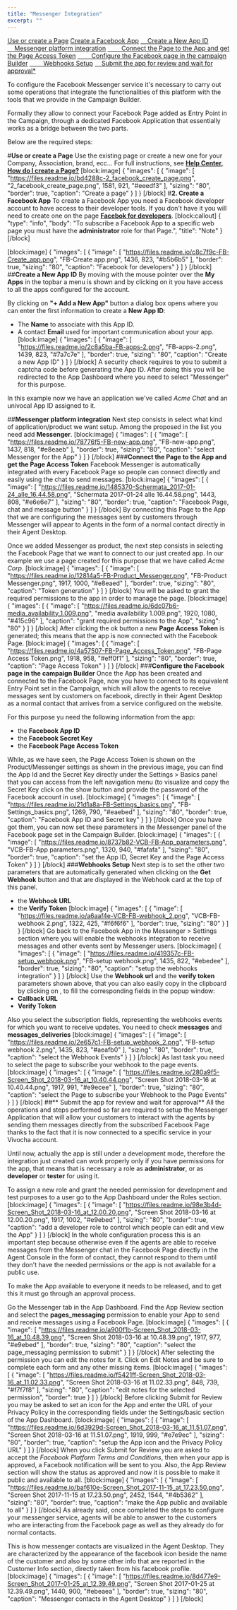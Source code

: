 ```yaml
---
title: "Messenger Integration"
excerpt: ""
---
```

[Use or create a Page](#section--use-or-create-a-page-)
[Create a Facebook App](#section--create-a-facebook-app-)
[&nbsp;&nbsp;&nbsp;&nbsp;Create a New App ID](#section--create-a-new-app-id-)
[&nbsp;&nbsp;&nbsp;&nbsp;Messenger platform integration](#section--messenger-platform-integration-)
[&nbsp;&nbsp;&nbsp;&nbsp;&nbsp;&nbsp;&nbsp;&nbsp;Connect the Page to the App and get the Page Access Token](#section--connect-the-page-to-the-app-and-get-the-page-access-token-)
[&nbsp;&nbsp;&nbsp;&nbsp;&nbsp;&nbsp;&nbsp;&nbsp;Configure the Facebook page in the campaign Builder](#section--configure-the-facebook-page-in-the-campaign-builder-)
[&nbsp;&nbsp;&nbsp;&nbsp;&nbsp;&nbsp;&nbsp;&nbsp;Webhooks Setup](#section--webhooks-setup-)
[&nbsp;&nbsp;&nbsp;&nbsp;Submit the app for review and wait for approval*](#section--submit-the-app-for-review-and-wait-for-approval-)
<br>



To configure the Facebook Messenger service it's necessary to carry out some operations that integrate the functionalities of this platform with the tools that we provide in the Campaign Builder.

Formally they allow to connect your Facebook Page added as Entry Point in the Campaign, through a dedicated Facebook Application that essentially works as a bridge between the two parts.

Below are the required steps: 

#**Use or create a Page**
Use the existing page or create a new one for your Company, Association, brand, ecc... For full instructions, see **[Help Center, How do I create a Page?](https://www.facebook.com/pages/create)**
[block:image]
{
  "images": [
    {
      "image": [
        "https://files.readme.io/bd4288c-2_facebook_create_page.png",
        "2_facebook_create_page.png",
        1581,
        921,
        "#eeedf3"
      ],
      "sizing": "80",
      "border": true,
      "caption": "Create a page"
    }
  ]
}
[/block]
#**2. Create a Facebook App**
To create a Facebook App you need a Facebook developer account to have access to their developer tools. If you don't have it you will need to create one on the page **[Facebok for developers](https://developers.facebook.com)**.
[block:callout]
{
  "type": "info",
  "body": "To subscribe a Facebook App to a specific web page you must have the **administrator** role for that Page.",
  "title": "Note"
}
[/block]

[block:image]
{
  "images": [
    {
      "image": [
        "https://files.readme.io/c8c7f9c-FB-Create_app.png",
        "FB-Create app.png",
        1436,
        823,
        "#b5b6b5"
      ],
      "border": true,
      "sizing": "80",
      "caption": "Facebook for developers"
    }
  ]
}
[/block]
##**Create a New App ID**
By moving with the mouse pointer over the **My Apps** in the topbar a menu is shown and by clicking on it you have access to all the apps configured for the account.

By clicking on **"+ Add a New App"** button a dialog box opens where you can enter the first information to create a **New App ID**:

* The **Name** to associate with this App ID. 
* A contact **Email** used for important communication about your app.
[block:image]
{
  "images": [
    {
      "image": [
        "https://files.readme.io/2c8a5ba-FB-apps-2.png",
        "FB-apps-2.png",
        1439,
        823,
        "#7a7c7e"
      ],
      "border": true,
      "sizing": "80",
      "caption": "Create a new App ID"
    }
  ]
}
[/block]
A security check requires to you to submit a captcha code before generating the App ID. After doing this you will be redirected to the App Dashboard where you need to select "Messenger" for this purpose. 

In this example now we have an application we've called *Acme Chat* and an univocal App ID assigned to it.

##**Messenger platform integration**
Next step consists in select what kind of application/product we want setup. Among the proposed in the list you need add **Messenger**. 
[block:image]
{
  "images": [
    {
      "image": [
        "https://files.readme.io/78776f5-FB-new-app.png",
        "FB-new-app.png",
        1437,
        818,
        "#e8eaeb"
      ],
      "border": true,
      "sizing": "80",
      "caption": "select Messenger for the App"
    }
  ]
}
[/block]
###**Connect the Page to the App and get the Page Access Token**
Facebook Messenger is automatically integrated with every Facebook Page so people can connect directly and easily using the chat to send messages.
[block:image]
{
  "images": [
    {
      "image": [
        "https://files.readme.io/1485370-Schermata_2017-01-24_alle_16.44.58.png",
        "Schermata 2017-01-24 alle 16.44.58.png",
        1443,
        808,
        "#e6e6e7"
      ],
      "sizing": "80",
      "border": true,
      "caption": "Facebook Page, chat and message button"
    }
  ]
}
[/block]
By connecting this Page to the App that we are configuring the messages sent by customers through Messenger will appear to Agents in the form of a normal contact directly in their Agent Desktop.

Once we added Messenger as product, the next step consists in selecting the Facebook Page that we want to connect to our just created app. In our example we use a page created for this purpose that we have called *Acme Corp*.
[block:image]
{
  "images": [
    {
      "image": [
        "https://files.readme.io/12814a5-FB-Product_Messenger.png",
        "FB-Product Messenger.png",
        1917,
        1000,
        "#e8eaed"
      ],
      "border": true,
      "sizing": "80",
      "caption": "Token generation"
    }
  ]
}
[/block]
You will be asked to grant the required permissions to the app in order to manage the page. 
[block:image]
{
  "images": [
    {
      "image": [
        "https://files.readme.io/6dc07b6-media_availability_1.009.png",
        "media availability 1.009.png",
        1920,
        1080,
        "#415c96"
      ],
      "caption": "grant required permissions to the App",
      "sizing": "80"
    }
  ]
}
[/block]
After clicking the ok button a new **Page Access Token** is generated; this means that the app is now connected with the Facebook Page.
[block:image]
{
  "images": [
    {
      "image": [
        "https://files.readme.io/4a57507-FB-Page_Access_Token.png",
        "FB-Page Access Token.png",
        1918,
        958,
        "#eff0f1"
      ],
      "sizing": "80",
      "border": true,
      "caption": "Page Access Token"
    }
  ]
}
[/block]
###**Configure the Facebook page in the campaign Builder**
Once the App has been created and connected to the Facebook Page, now you have to connect to its equivalent Entry Point set in the Campaign, which will allow the agents to receive messages sent by customers on facebook, directly in their Agent Desktop as a normal contact that arrives from a service configured on the website. 

For this purpose yu need the following information from the app:

* the **Facebook App ID**
* the **Facebook Secret Key**
* the **Facebook Page Access Token**

While, as we have seen, the Page Access Token is shown on the Product/Messenger settings as shown in the previous image, you can find the App Id and the Secret Key directly under the Settings > Basics panel that you can access from the left navigation menu (to visualize and copy the Secret Key click on the show button and provide the password of the Facebook account in use).
[block:image]
{
  "images": [
    {
      "image": [
        "https://files.readme.io/21d1a8a-FB-Settings_basics.png",
        "FB-Settings_basics.png",
        1269,
        790,
        "#eaebed"
      ],
      "sizing": "80",
      "border": true,
      "caption": "Facebook App ID and Secret key"
    }
  ]
}
[/block]
Once you have got them, you can now set these parameters in the Messenger panel of the Facebook page set in the Campaign Builder.
[block:image]
{
  "images": [
    {
      "image": [
        "https://files.readme.io/8737b82-VCB-FB-App_parameters.png",
        "VCB-FB-App parameters.png",
        1320,
        940,
        "#fafafa"
      ],
      "sizing": "80",
      "border": true,
      "caption": "set the App ID, Secret Key and the Page Access Token"
    }
  ]
}
[/block]
###**Webhooks Setup**
Next step is to set the other two parameters that are automatically generated when clicking on the **Get Webhook** button and that are displayed in the Webhook card at the top of this panel.

* the **Webhook URL**
* the **Verify Token**
[block:image]
{
  "images": [
    {
      "image": [
        "https://files.readme.io/a6aaf4e-VCB-FB-webhook_2.png",
        "VCB-FB-webhook 2.png",
        1322,
        425,
        "#f6f6f6"
      ],
      "border": true,
      "sizing": "80"
    }
  ]
}
[/block]
Go back to the Facebook App in the Messenger > Settings section where you will enable the webhooks integration to receive messages and other events sent by Messenger users.
[block:image]
{
  "images": [
    {
      "image": [
        "https://files.readme.io/419357c-FB-setup_webhook.png",
        "FB-setup webhook.png",
        1435,
        822,
        "#ebedee"
      ],
      "border": true,
      "sizing": "80",
      "caption": "setup the webhooks integration"
    }
  ]
}
[/block]
Use the **Webhook url** and the **verify token** parameters shown above, that you can also easily copy in the clipboard by clicking on , to fill the corresponding fields in the popup window: 
* **Callback URL**
* **Verify Token**

Also you select the subscription fields, representing the webhooks events for which you want to receive updates. You need to check **messages** and **messages_deliveries**
[block:image]
{
  "images": [
    {
      "image": [
        "https://files.readme.io/2e657c1-FB-setup_webhook_2.png",
        "FB-setup webhook 2.png",
        1435,
        823,
        "#aeafb0"
      ],
      "sizing": "80",
      "border": true,
      "caption": "select the Webhook Events"
    }
  ]
}
[/block]
As last task you need to select the page to subscribe your webhook to the page events. 
[block:image]
{
  "images": [
    {
      "image": [
        "https://files.readme.io/280a9f5-Screen_Shot_2018-03-16_at_10.40.44.png",
        "Screen Shot 2018-03-16 at 10.40.44.png",
        1917,
        991,
        "#e9ecee"
      ],
      "border": true,
      "sizing": "80",
      "caption": "select the Page to subscribe your Webhook to the Page Events"
    }
  ]
}
[/block]
##** Submit the app for review and wait for approval**
All the operations and steps performed so far are required to setup the Messenger Application that will allow your customers to interact with the agents by sending them messages directly from the subscribed Facebook Page thanks to the fact that it is now connected to a specific service in your Vivocha account.
 
Until now, actually the app is still under a development mode, therefore the integration just created can work properly only if you have permissions for the app, that means that is necessary a role as **administrator**, or as **developer** or **tester** for using it.

To assign a new role and grant the needed permission for development and test purposes to a user go to the App Dashboard under the Roles section.
[block:image]
{
  "images": [
    {
      "image": [
        "https://files.readme.io/98e3b4d-Screen_Shot_2018-03-16_at_12.00.20.png",
        "Screen Shot 2018-03-16 at 12.00.20.png",
        1917,
        1002,
        "#e9ebed"
      ],
      "sizing": "80",
      "border": true,
      "caption": "add a developer role to control which people can edit and view the App"
    }
  ]
}
[/block]
In the whole configuration process this is an important step because otherwise even if the agents are able to receive messages from the Messenger chat in the Facebook Page directly in the Agent Console in the form of contact, they cannot respond to them until they don't have the needed permissions or the app is not available for a public use.

To make the App available to everyone it needs to be released, and to get this it must go through an approval process. 

Go the Messenger tab in the App Dashboard. Find the App Review section and select the **pages_messaging** permission to enable your App to send and receive messages using a Facebook Page.
[block:image]
{
  "images": [
    {
      "image": [
        "https://files.readme.io/a900f1b-Screen_Shot_2018-03-16_at_10.48.39.png",
        "Screen Shot 2018-03-16 at 10.48.39.png",
        1917,
        977,
        "#e9ebed"
      ],
      "border": true,
      "sizing": "80",
      "caption": "select the page_messaging permission to submit"
    }
  ]
}
[/block]
After selecting the permission you can edit the notes for it. Click on Edit Notes and be sure to complete each form and any other missing items.
[block:image]
{
  "images": [
    {
      "image": [
        "https://files.readme.io/f5421ff-Screen_Shot_2018-03-16_at_11.02.33.png",
        "Screen Shot 2018-03-16 at 11.02.33.png",
        848,
        739,
        "#f7f7f8"
      ],
      "sizing": "80",
      "caption": "edit notes for the selected permission",
      "border": true
    }
  ]
}
[/block]
Before clicking Submit for Review you may be asked to set an icon for the App and enter the URL of your Privacy Policy  in the corresponding fields under the Settings/basic section of the App Dashboard. 
[block:image]
{
  "images": [
    {
      "image": [
        "https://files.readme.io/6d3929d-Screen_Shot_2018-03-16_at_11.51.07.png",
        "Screen Shot 2018-03-16 at 11.51.07.png",
        1919,
        999,
        "#e7e9ec"
      ],
      "sizing": "80",
      "border": true,
      "caption": "setup the App icon and the Privacy Policy URL"
    }
  ]
}
[/block]
When you click Submit for Review you are asked to accept the *Facebook Platform Terms and Conditions*, then when your app is approved, a Facebook notification will be sent to you. Also, the App Review section will show the status as approved and now it is possible to make it public and available to all.
[block:image]
{
  "images": [
    {
      "image": [
        "https://files.readme.io/baf610e-Screen_Shot_2017-11-15_at_17.23.50.png",
        "Screen Shot 2017-11-15 at 17.23.50.png",
        2452,
        1544,
        "#4b5362"
      ],
      "sizing": "80",
      "border": true,
      "caption": "make the App public and available to all"
    }
  ]
}
[/block]
As already said, once completed the steps to configure your messenger service, agents will be able to answer to the customers who are interacting from the Facebook page as well as they already do for normal contacts. 

This is how messenger contacts are visualized in the Agent Desktop. They are characterized by the appearance of the facebook icon beside the name of the customer and also by some other info that are reported in the Customer Info section, directly taken from his facebook profile.
[block:image]
{
  "images": [
    {
      "image": [
        "https://files.readme.io/8d477e9-Screen_Shot_2017-01-25_at_12.39.49.png",
        "Screen Shot 2017-01-25 at 12.39.49.png",
        1440,
        900,
        "#ebeaea"
      ],
      "border": true,
      "sizing": "80",
      "caption": "Messenger contacts in the Agent Desktop"
    }
  ]
}
[/block]